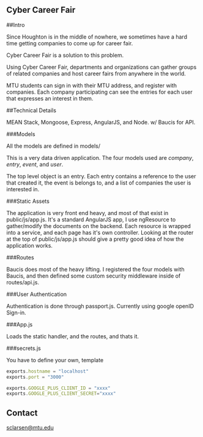 Cyber Career Fair
-----------------

##Intro

Since Houghton is in the middle of nowhere, we sometimes have a hard time getting companies to come up for career fair. 

Cyber Career Fair is a solution to this problem.

Using Cyber Career Fair, departments and organizations can gather groups of related companies and host career fairs from anywhere in the world.

MTU students can sign in with their MTU address, and register with companies. Each company participating can see the entries for each user that expresses an interest in them.

##Technical Details

MEAN Stack, Mongoose, Express, AngularJS, and Node. w/ Baucis for API.

###Models

All the models are defined in models/

This is a very data driven application. The four models used are _company_, _entry_, _event_, and _user_.

The top level object is an entry. Each entry contains a reference to the user that created it, the event is belongs to, and a list of companies the user is interested in.

###Static Assets

The application is very front end heavy, and most of that exist in public/js/app.js. It's a standard AngularJS app, I use ngResource to gather/modify the documents on the backend. Each resource is wrapped into a service, and each page has it's own controller. Looking at the router at the top of public/js/app.js should give a pretty good idea of how the application works.

###Routes

Baucis does most of the heavy lifting. I registered the four models with Baucis, and then defined some custom security middleware inside of routes/api.js. 

###User Authentication

Authentication is done through passport.js. Currently using google openID Sign-in. 

###App.js

Loads the static handler, and the routes, and thats it.

###secrets.js

You have to define your own, template

```javascript
exports.hostname = "localhost"
exports.port = "3000"

exports.GOOGLE_PLUS_CLIENT_ID = "xxxx"
exports.GOOGLE_PLUS_CLIENT_SECRET="xxxx"
```
## Contact

sclarsen@mtu.edu